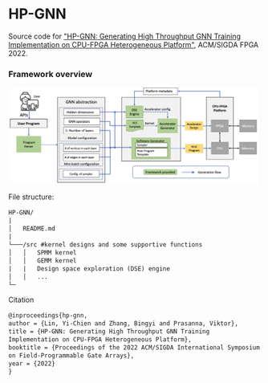 # HP-GNN

Source code for ["HP-GNN: Generating High Throughput GNN Training Implementation on CPU-FPGA Heterogeneous Platform"](https://dl.acm.org/doi/10.1145/3490422.3502359), ACM/SIGDA FPGA 2022.  


### Framework overview
![framework](https://github.com/jasonlin316/HP-GNN/blob/main/pic/framework.png)

File structure:
```
HP-GNN/
|
│   README.md
|
└───/src #kernel designs and some supportive functions
│   │   SPMM kernel 
│   │   GEMM kernel
|   |   Design space exploration (DSE) engine
│   │   ...
└─

```

Citation
```
@inproceedings{hp-gnn,
author = {Lin, Yi-Chien and Zhang, Bingyi and Prasanna, Viktor},
title = {HP-GNN: Generating High Throughput GNN Training Implementation on CPU-FPGA Heterogeneous Platform},
booktitle = {Proceedings of the 2022 ACM/SIGDA International Symposium on Field-Programmable Gate Arrays},
year = {2022}
}

```
